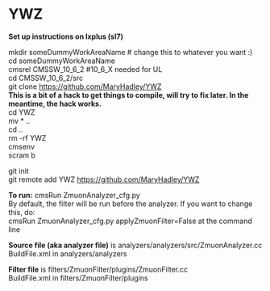 # **YWZ**


**Set up instructions on lxplus (sl7)**    

mkdir someDummyWorkAreaName # change this to whatever you want :)  
cd someDummyWorkAreaName  
cmsrel CMSSW_10_6_2 #10_6_X needed for UL  
cd CMSSW_10_6_2/src  
git clone https://github.com/MaryHadley/YWZ  
**This is a bit of a hack to get things to compile, will try to fix later. In the meantime, the hack works.**  
cd YWZ  
mv * ..  
cd ..  
rm -rf YWZ  
cmsenv  
scram b  

git init  
git remote add YWZ https://github.com/MaryHadley/YWZ  

**To run:**
cmsRun ZmuonAnalyzer_cfg.py  
By default, the filter will be run before the analyzer. If you want to change this, do:  
cmsRun ZmuonAnalyzer_cfg.py applyZmuonFilter=False at the command line  

**Source file (aka analyzer file)** is analyzers/analyzers/src/ZmuonAnalyzer.cc  
BuildFile.xml in analyzers/analyzers  

**Filter file** is filters/ZmuonFilter/plugins/ZmuonFilter.cc  
BuildFile.xml in filters/ZmuonFilter/plugins  


